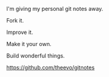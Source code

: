 I'm giving my personal git notes away.

Fork it.

Improve it.

Make it your own.

Build wonderful things.

https://github.com/theevo/gitnotes
